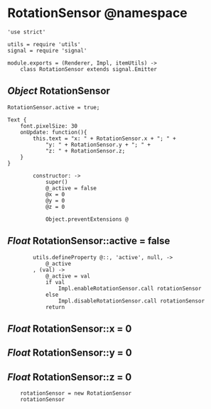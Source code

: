 RotationSensor @namespace
=========================

	'use strict'

	utils = require 'utils'
	signal = require 'signal'

	module.exports = (Renderer, Impl, itemUtils) ->
		class RotationSensor extends signal.Emitter

*Object* RotationSensor
-----------------------

```nml
RotationSensor.active = true;

Text {
	font.pixelSize: 30
	onUpdate: function(){
		this.text = "x: " + RotationSensor.x + "; " +
			"y: " + RotationSensor.y + "; " +
			"z: " + RotationSensor.z;
	}
}
```

			constructor: ->
				super()
				@_active = false
				@x = 0
				@y = 0
				@z = 0

				Object.preventExtensions @

*Float* RotationSensor::active = false
--------------------------------------

			utils.defineProperty @::, 'active', null, ->
				@_active
			, (val) ->
				@_active = val
				if val
					Impl.enableRotationSensor.call rotationSensor
				else
					Impl.disableRotationSensor.call rotationSensor
				return

*Float* RotationSensor::x = 0
-----------------------------

*Float* RotationSensor::y = 0
-----------------------------

*Float* RotationSensor::z = 0
-----------------------------

		rotationSensor = new RotationSensor
		rotationSensor
